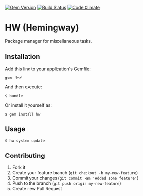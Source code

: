 [![Gem Version](https://badge.fury.io/rb/hw.png)](https://rubygems.org/gems/hw)
[![Build Status](https://secure.travis-ci.org/carrot/hw.png?branch=master)](http://travis-ci.org/carrot/hw)
[![Code Climate](https://codeclimate.com/github/carrot/hw.png)](https://codeclimate.com/github/carrot/hw)

# HW (Hemingway)

Package manager for miscellaneous tasks.

## Installation

Add this line to your application's Gemfile:

    gem 'hw'

And then execute:

    $ bundle

Or install it yourself as:

    $ gem install hw

## Usage

    $ hw system update

## Contributing

1. Fork it
2. Create your feature branch (`git checkout -b my-new-feature`)
3. Commit your changes (`git commit -am 'Added some feature'`)
4. Push to the branch (`git push origin my-new-feature`)
5. Create new Pull Request
